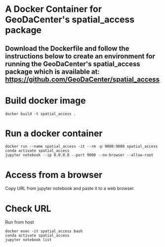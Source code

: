 # A Docker Container for GeoDaCenter's spatial_access package

## Download the Dockerfile and follow the instructions below to create an environment for running the GeoDaCenter's spatial_access package which is available at: https://github.com/GeoDaCenter/spatial_access


# Build docker image

```
docker build -t spatial_access .
```

# Run a docker container

```
docker run --name spatial_access -it --rm -p 9000:9000 spatial_access
conda activate spatial_access
jupyter notebook --ip 0.0.0.0 --port 9000 --no-browser --allow-root
```


# Access from a browser

Copy URL from jupyter notebook and paste it to a web browser.


# Check URL

Run from host
```
docker exec -it spatial_access bash
conda activate spatial_access
jupyter notebook list
```


